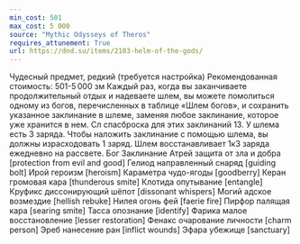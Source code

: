 ```yaml
---
min_cost: 501
max_cost: 5 000
source: "Mythic Odysseys of Theros"
requires_attunement: True
url: https://dnd.su/items/2103-helm-of-the-gods/
---
```


Чудесный предмет, редкий (требуется настройка)
Рекомендованная стоимость: 501-5 000 зм
Каждый раз, когда вы заканчиваете продолжительный отдых и надеваете шлем, вы можете помолиться одному из богов, перечисленных в таблице «Шлем богов», и сохранить указанное заклинание в шлеме, заменяя любое заклинание, которое уже хранится в нем. Сл спасброска для этих заклинаний 13.
У шлема есть 3 заряда. Чтобы наложить заклинание с помощью шлема, вы должны израсходовать 1 заряд. Шлем восстанавливает 1к3 заряда ежедневно на рассвете.
Бог
Заклинание
Атрей
защита от зла и добра [protection from evil and good]
Гелиод
направленный снаряд [guiding bolt]
Ирой
героизм [heroism]
Караметра
чудо-ягоды [goodberry]
Керан
громовая кара [thunderous smite]
Клотида
опутывание [entangle]
Круфикс
диссонирующий шёпот [dissonant whispers]
Могий
адское возмездие [hellish rebuke]
Нилея
огонь фей [faerie fire]
Пирфор
палящая кара [searing smite]
Тасса
опознание [identify]
Фарика
малое восстановление [lesser restoration]
Фенакс
очарование личности [charm person]
Эреб
нанесение ран [inflict wounds]
Эфара
убежище [sanctuary]